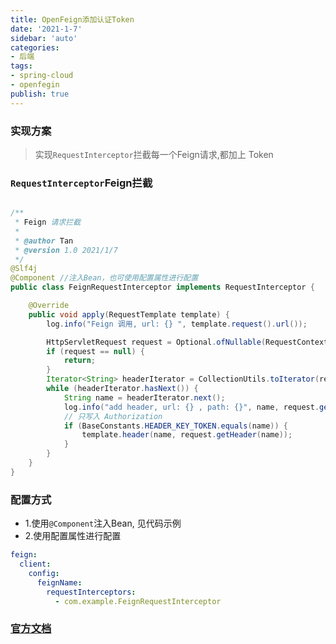 ```yaml
---
title: OpenFeign添加认证Token
date: '2021-1-7'
sidebar: 'auto'
categories:
- 后端
tags:
- spring-cloud
- openfegin
publish: true
---
```


### 实现方案
> 实现`RequestInterceptor`拦截每一个Feign请求,都加上 Token 

### `RequestInterceptor`Feign拦截
```java

/**
 * Feign 请求拦截
 *
 * @author Tan
 * @version 1.0 2021/1/7
 */
@Slf4j
@Component //注入Bean，也可使用配置属性进行配置
public class FeignRequestInterceptor implements RequestInterceptor {

    @Override
    public void apply(RequestTemplate template) {
        log.info("Feign 调用, url: {} ", template.request().url());

        HttpServletRequest request = Optional.ofNullable(RequestContextHolder.getRequestAttributes()).map(it -> ((ServletRequestAttributes) it).getRequest()).orElse(null);
        if (request == null) {
            return;
        }
        Iterator<String> headerIterator = CollectionUtils.toIterator(request.getHeaderNames());
        while (headerIterator.hasNext()) {
            String name = headerIterator.next();
            log.info("add header, url: {} , path: {}", name, request.getHeader(name));
            // 只写入 Authorization
            if (BaseConstants.HEADER_KEY_TOKEN.equals(name)) {
                template.header(name, request.getHeader(name));
            }
        }
    }
}
```

### 配置方式
* 1.使用`@Component`注入Bean, 见代码示例
* 2.使用配置属性进行配置
```yaml
feign:
  client:
    config:
      feignName:
        requestInterceptors:
          - com.example.FeignRequestInterceptor
```


### [官方文档](https://docs.spring.io/spring-cloud-openfeign/docs/2.2.5.RELEASE/reference/html/#spring-cloud-feign-overriding-defaults)
